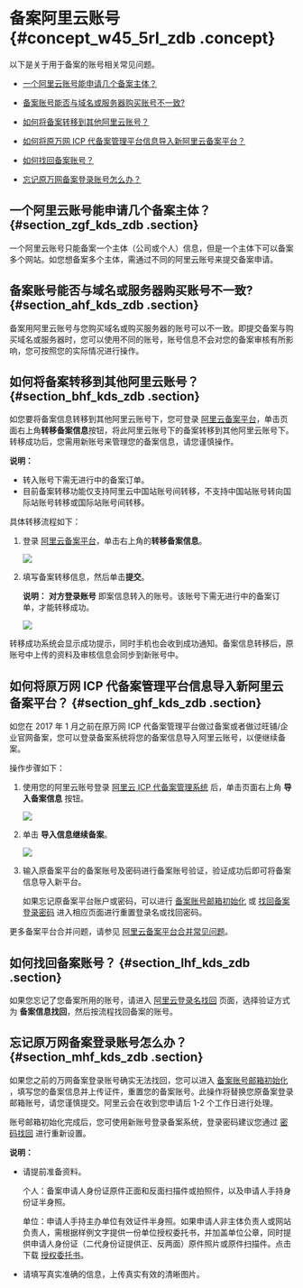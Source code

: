 # 备案阿里云账号 {#concept_w45_5rl_zdb .concept}

以下是关于用于备案的账号相关常见问题。

-   [一个阿里云账号能申请几个备案主体？](#section_zgf_kds_zdb)

-   [备案账号能否与域名或服务器购买账号不一致?](#section_ahf_kds_zdb)

-   [如何将备案转移到其他阿里云账号？](#section_bhf_kds_zdb)

-   [如何将原万网 ICP 代备案管理平台信息导入新阿里云备案平台？](#section_ghf_kds_zdb)

-   [如何找回备案账号？](#section_lhf_kds_zdb)

-   [忘记原万网备案登录账号怎么办？](#section_mhf_kds_zdb)


## 一个阿里云账号能申请几个备案主体？ {#section_zgf_kds_zdb .section}

一个阿里云账号只能备案一个主体（公司或个人）信息，但是一个主体下可以备案多个网站。如您想备案多个主体，需通过不同的阿里云账号来提交备案申请。

## 备案账号能否与域名或服务器购买账号不一致? {#section_ahf_kds_zdb .section}

备案用阿里云账号与您购买域名或购买服务器的账号可以不一致。即提交备案与购买域名或服务器时，您可以使用不同的账号，账号信息不会对您的备案审核有所影响，您可按照您的实际情况进行操作。

## 如何将备案转移到其他阿里云账号？ {#section_bhf_kds_zdb .section}

如您要将备案信息转移到其他阿里云账号下，您可登录 [阿里云备案平台](https://beian.aliyun.com/order/index.htm)，单击页面右上角**转移备案信息**按钮，将此阿里云账号下的备案转移到其他阿里云账号下。转移成功后，您需用新账号来管理您的备案信息，请您谨慎操作。

**说明：** 

-   转入账号下需无进行中的备案订单。
-   目前备案转移功能仅支持阿里云中国站账号间转移，不支持中国站账号转向国际站账号转移或国际站账号间转移。

具体转移流程如下：

1.  登录 [阿里云备案平台](https://beian.aliyun.com/)，单击右上角的**转移备案信息**。

    ![](http://static-aliyun-doc.oss-cn-hangzhou.aliyuncs.com/assets/img/14212/5253_zh-CN.jpg)

2.  填写备案转移信息，然后单击**提交**。

    **说明：** **对方登录账号** 即案信息转入的账号。该账号下需无进行中的备案订单，才能转移成功。

    ![](http://static-aliyun-doc.oss-cn-hangzhou.aliyuncs.com/assets/img/14212/5257_zh-CN.jpg)


转移成功系统会显示成功提示，同时手机也会收到成功通知。备案信息转移后，原账号中上传的资料及审核信息会同步到新账号中。

## 如何将原万网 ICP 代备案管理平台信息导入新阿里云备案平台？ {#section_ghf_kds_zdb .section}

如您在 2017 年 1 月之前在原万网 ICP 代备案管理平台做过备案或者做过旺铺/企业官网备案，您可以登录备案系统将您的备案信息导入阿里云账号，以便继续备案。

操作步骤如下：

1.  使用您的阿里云账号登录 [阿里云 ICP 代备案管理系统](http://beian.aliyun.com/) 后，单击页面右上角 **导入备案信息** 按钮。

    ![](http://static-aliyun-doc.oss-cn-hangzhou.aliyuncs.com/assets/img/14212/5263_zh-CN.png)

2.  单击 **导入信息继续备案**。

    ![](http://static-aliyun-doc.oss-cn-hangzhou.aliyuncs.com/assets/img/14212/5269_zh-CN.jpg)

3.  输入原备案平台的备案账号及密码进行备案账号验证，验证成功后即可将备案信息导入新平台。

    如果忘记原备案平台账户或密码，可以进行 [备案账号邮箱初始化](https://beian.aliyun.com/account/changeLoginName.htm) 或 [找回备案登录密码](https://beian.aliyun.com/account/find_pwd?spm=a3c00.7621318.a3c20.5.v2Fcab) 进入相应页面进行重置登录名或找回密码。


更多备案平台合并问题，请参见 [阿里云备案平台合并常见问题](cn.zh-CN/常见问题/阿里云备案平台合并.md#)。

## 如何找回备案账号？ {#section_lhf_kds_zdb .section}

如果您忘记了您备案所用的账号，请进入 [阿里云登录名找回](https://account.aliyun.com/find_loginid/findLoginId.htm) 页面，选择验证方式为 **备案信息找回**，然后按流程找回备案的账号。

## 忘记原万网备案登录账号怎么办？ {#section_mhf_kds_zdb .section}

如果您之前的万网备案登录账号确实无法找回，您可以进入 [备案账号邮箱初始化](https://beian.aliyun.com/account/changeLoginName.htm) ，填写您的备案信息并上传证件，重置您的备案账号。此操作将替换您原备案登录邮箱账号，请您谨慎提交。阿里云会在收到您申请后 1-2 个工作日进行处理。

账号邮箱初始化完成后，您可使用新账号登录备案系统，登录密码建议您通过 [密码找回](https://beian.gein.cn/account/find_pwd?spm=a3c00.7621318.a3c20.3.HzSvcU) 进行重新设置。

**说明：** 

-   请提前准备资料。

    个人：备案申请人身份证原件正面和反面扫描件或拍照件，以及申请人手持身份证半身照。

    单位：申请人手持主办单位有效证件半身照。如果申请人非主体负责人或网站负责人，需根据样例文字提供一份单位授权委托书，并加盖单位公章，同时提供申请人身份证（二代身份证提供正、反两面）原件照片或原件扫描件。点击下载 [授权委托书](https://beian.gein.cn/account/downloadChangeLoginSqs.do?spm=0.0.0.0.yZztDa&file=downloadChangeLoginSqs.do)。

-   请填写真实准确的信息，上传真实有效的清晰图片。


